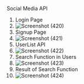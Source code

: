 Social Media API

1. Login Page
2. ![Screenshot (420)](https://github.com/RishabhSaxena45/Social-Media-API/assets/136158506/3c85f1c8-a0bb-4f4d-841a-844c0d826c41)
3. Signup Page
4. ![Screenshot (421)](https://github.com/RishabhSaxena45/Social-Media-API/assets/136158506/3980ab0d-f9ac-4b27-9765-0764ab1b2b6c)
5. UserList API
6. ![Screenshot (422)](https://github.com/RishabhSaxena45/Social-Media-API/assets/136158506/53b142bf-70db-4b83-b129-dd5007e73baa)
7. Search Function in Users
8. ![Screenshot (423)](https://github.com/RishabhSaxena45/Social-Media-API/assets/136158506/2f02e570-0e05-4d38-a63c-848da16f872b)
9. Result of Search Function
10. ![Screenshot (424)](https://github.com/RishabhSaxena45/Social-Media-API/assets/136158506/2934a2bc-a73e-4b0c-b619-5344fc58d8be)

